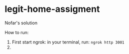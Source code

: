 # legit-home-assigment

Nofar's solution

How to run:

1. First start ngrok: in your terminal, run:
   `ngrok http 3001`
2. 
